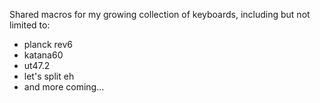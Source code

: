 Shared macros for my growing collection of keyboards, including but not limited to:

* planck rev6
* katana60
* ut47.2
* let's split eh
* and more coming...
